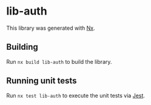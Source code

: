 # lib-auth

This library was generated with [Nx](https://nx.dev).

## Building

Run `nx build lib-auth` to build the library.

## Running unit tests

Run `nx test lib-auth` to execute the unit tests via [Jest](https://jestjs.io).
